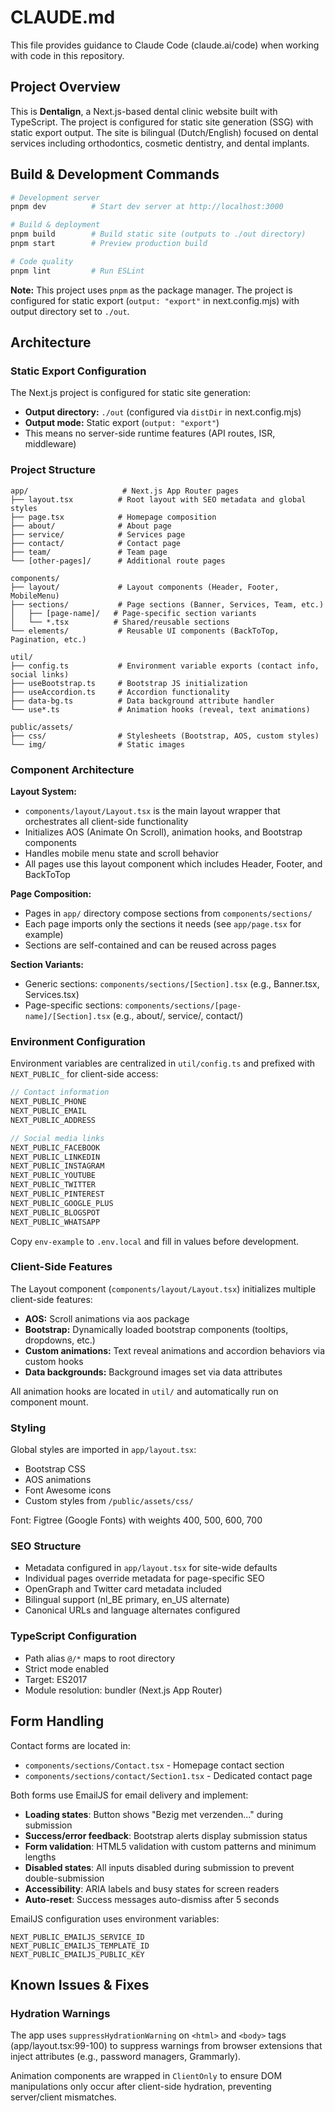 # CLAUDE.md

This file provides guidance to Claude Code (claude.ai/code) when working with code in this repository.

## Project Overview

This is **Dentalign**, a Next.js-based dental clinic website built with TypeScript. The project is configured for static site generation (SSG) with static export output. The site is bilingual (Dutch/English) focused on dental services including orthodontics, cosmetic dentistry, and dental implants.

## Build & Development Commands

```bash
# Development server
pnpm dev          # Start dev server at http://localhost:3000

# Build & deployment
pnpm build        # Build static site (outputs to ./out directory)
pnpm start        # Preview production build

# Code quality
pnpm lint         # Run ESLint
```

**Note:** This project uses `pnpm` as the package manager. The project is configured for static export (`output: "export"` in next.config.mjs) with output directory set to `./out`.

## Architecture

### Static Export Configuration

The Next.js project is configured for static site generation:
- **Output directory:** `./out` (configured via `distDir` in next.config.mjs)
- **Output mode:** Static export (`output: "export"`)
- This means no server-side runtime features (API routes, ISR, middleware)

### Project Structure

```
app/                     # Next.js App Router pages
├── layout.tsx          # Root layout with SEO metadata and global styles
├── page.tsx            # Homepage composition
├── about/              # About page
├── service/            # Services page
├── contact/            # Contact page
├── team/               # Team page
└── [other-pages]/      # Additional route pages

components/
├── layout/             # Layout components (Header, Footer, MobileMenu)
├── sections/           # Page sections (Banner, Services, Team, etc.)
│   ├── [page-name]/   # Page-specific section variants
│   └── *.tsx          # Shared/reusable sections
└── elements/           # Reusable UI components (BackToTop, Pagination, etc.)

util/
├── config.ts           # Environment variable exports (contact info, social links)
├── useBootstrap.ts     # Bootstrap JS initialization
├── useAccordion.ts     # Accordion functionality
├── data-bg.ts          # Data background attribute handler
└── use*.ts             # Animation hooks (reveal, text animations)

public/assets/
├── css/                # Stylesheets (Bootstrap, AOS, custom styles)
└── img/                # Static images
```

### Component Architecture

**Layout System:**
- `components/layout/Layout.tsx` is the main layout wrapper that orchestrates all client-side functionality
- Initializes AOS (Animate On Scroll), animation hooks, and Bootstrap components
- Handles mobile menu state and scroll behavior
- All pages use this layout component which includes Header, Footer, and BackToTop

**Page Composition:**
- Pages in `app/` directory compose sections from `components/sections/`
- Each page imports only the sections it needs (see `app/page.tsx` for example)
- Sections are self-contained and can be reused across pages

**Section Variants:**
- Generic sections: `components/sections/[Section].tsx` (e.g., Banner.tsx, Services.tsx)
- Page-specific sections: `components/sections/[page-name]/[Section].tsx` (e.g., about/, service/, contact/)

### Environment Configuration

Environment variables are centralized in `util/config.ts` and prefixed with `NEXT_PUBLIC_` for client-side access:

```typescript
// Contact information
NEXT_PUBLIC_PHONE
NEXT_PUBLIC_EMAIL
NEXT_PUBLIC_ADDRESS

// Social media links
NEXT_PUBLIC_FACEBOOK
NEXT_PUBLIC_LINKEDIN
NEXT_PUBLIC_INSTAGRAM
NEXT_PUBLIC_YOUTUBE
NEXT_PUBLIC_TWITTER
NEXT_PUBLIC_PINTEREST
NEXT_PUBLIC_GOOGLE_PLUS
NEXT_PUBLIC_BLOGSPOT
NEXT_PUBLIC_WHATSAPP
```

Copy `env-example` to `.env.local` and fill in values before development.

### Client-Side Features

The Layout component (`components/layout/Layout.tsx`) initializes multiple client-side features:
- **AOS:** Scroll animations via aos package
- **Bootstrap:** Dynamically loaded bootstrap components (tooltips, dropdowns, etc.)
- **Custom animations:** Text reveal animations and accordion behaviors via custom hooks
- **Data backgrounds:** Background images set via data attributes

All animation hooks are located in `util/` and automatically run on component mount.

### Styling

Global styles are imported in `app/layout.tsx`:
- Bootstrap CSS
- AOS animations
- Font Awesome icons
- Custom styles from `/public/assets/css/`

Font: Figtree (Google Fonts) with weights 400, 500, 600, 700

### SEO Structure

- Metadata configured in `app/layout.tsx` for site-wide defaults
- Individual pages override metadata for page-specific SEO
- OpenGraph and Twitter card metadata included
- Bilingual support (nl_BE primary, en_US alternate)
- Canonical URLs and language alternates configured

### TypeScript Configuration

- Path alias `@/*` maps to root directory
- Strict mode enabled
- Target: ES2017
- Module resolution: bundler (Next.js App Router)

## Form Handling

Contact forms are located in:
- `components/sections/Contact.tsx` - Homepage contact section
- `components/sections/contact/Section1.tsx` - Dedicated contact page

Both forms use EmailJS for email delivery and implement:
- **Loading states**: Button shows "Bezig met verzenden..." during submission
- **Success/error feedback**: Bootstrap alerts display submission status
- **Form validation**: HTML5 validation with custom patterns and minimum lengths
- **Disabled states**: All inputs disabled during submission to prevent double-submission
- **Accessibility**: ARIA labels and busy states for screen readers
- **Auto-reset**: Success messages auto-dismiss after 5 seconds

EmailJS configuration uses environment variables:
```
NEXT_PUBLIC_EMAILJS_SERVICE_ID
NEXT_PUBLIC_EMAILJS_TEMPLATE_ID
NEXT_PUBLIC_EMAILJS_PUBLIC_KEY
```

## Known Issues & Fixes

### Hydration Warnings
The app uses `suppressHydrationWarning` on `<html>` and `<body>` tags (app/layout.tsx:99-100) to suppress warnings from browser extensions that inject attributes (e.g., password managers, Grammarly).

Animation components are wrapped in `ClientOnly` to ensure DOM manipulations only occur after client-side hydration, preventing server/client mismatches.
